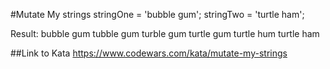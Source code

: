 #Mutate My strings
stringOne = 'bubble gum';
stringTwo = 'turtle ham';

Result:
bubble gum
tubble gum
turble gum
turtle gum
turtle hum
turtle ham

##Link to Kata
https://www.codewars.com/kata/mutate-my-strings